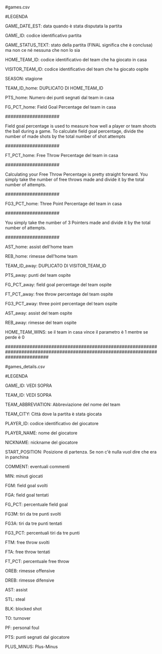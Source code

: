 #games.csv

#LEGENDA

GAME_DATE_EST: data quando è stata disputata la partita

GAME_ID: codice identificativo partita

GAME_STATUS_TEXT: stato della partita (FINAL significa che è conclusa) ma non ce né nessuna che non lo sia

HOME_TEAM_ID: codice identificativo del team che ha giocato in casa

VISITOR_TEAM_ID: codice identificativo del team che ha giocato ospite

SEASON: stagione

TEAM_ID_home: DUPLICATO DI HOME_TEAM_ID

PTS_home: Numero dei punti segnati dal team in casa

FG_PCT_home: Field Goal Percentage del team in casa 

####################

Field goal percentage is used to measure how well a player or team shoots the ball during a game. To calculate field goal percentage, divide the number of made shots by the total number of shot attempts

####################

FT_PCT_home: Free Throw Percentage del team in casa

####################

Calculating your Free Throw Percentage is pretty straight forward. You simply take the number of free throws made and divide it by the total number of attempts.

####################

FG3_PCT_home: Three Point Percentage del team in casa

####################

You simply take the number of 3 Pointers made and divide it by the total number of attempts. 

####################


AST_home: assist dell'home team

REB_home: rimesse dell'home team

TEAM_ID_away: DUPLICATO DI VISITOR_TEAM_ID

PTS_away: punti del team ospite

FG_PCT_away: field goal percentage del team ospite

FT_PCT_away: free throw percentage del team ospite

FG3_PCT_away: three point percentage del team ospite

AST_away: assist del team ospite

REB_away: rimesse del team ospite

HOME_TEAM_WINS: se il team in casa vince il parametro è 1 mentre se perde è 0


################################################################################################################################

#games_details.csv

#LEGENDA


GAME_ID: VEDI SOPRA

TEAM_ID: VEDI SOPRA

TEAM_ABBREVIATION: Abbreviazione del nome del team

TEAM_CITY: Città dove la partita è stata giocata

PLAYER_ID: codice identificativo del giocatore

PLAYER_NAME: nome del giocatore

NICKNAME: nickname del giocatore 

START_POSITION: Posizione di partenza. Se non c'è nulla vuol dire che era in panchina

COMMENT: eventuali commenti

MIN: minuti giocati

FGM: field goal svolti

FGA: field goal tentati

FG_PCT: percentuale field goal

FG3M: tiri da tre punti svolti

FG3A: tiri da tre punti tentati

FG3_PCT: percentuali tiri da tre punti

FTM: free throw svolti

FTA: free throw tentati

FT_PCT: percentuale free throw

OREB: rimesse offensive

DREB: rimesse difensive

AST: assist

STL: steal

BLK: blocked shot

TO: turnover

PF: personal foul

PTS: punti segnati dal giocatore

PLUS_MINUS: Plus-Minus

